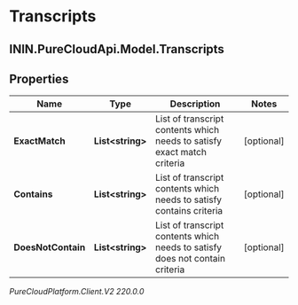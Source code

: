 # Transcripts

## ININ.PureCloudApi.Model.Transcripts

## Properties

|Name | Type | Description | Notes|
|------------ | ------------- | ------------- | -------------|
| **ExactMatch** | **List&lt;string&gt;** | List of transcript contents which needs to satisfy exact match criteria | [optional] |
| **Contains** | **List&lt;string&gt;** | List of transcript contents which needs to satisfy contains criteria | [optional] |
| **DoesNotContain** | **List&lt;string&gt;** | List of transcript contents which needs to satisfy does not contain criteria | [optional] |



_PureCloudPlatform.Client.V2 220.0.0_
